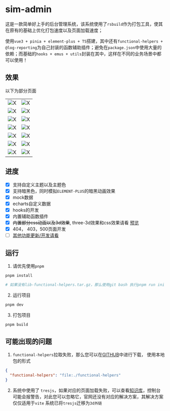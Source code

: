 # sim-admin

这是一款简单好上手的后台管理系统，该系统使用了`rsbuild`作为打包工具，使其在原有的基础上优化打包速度以及页面加载速度；

使用`vue3 + pinia + element-plus + TS`搭建，其中还有`functional-helpers + @log-reporting`为自己封装的函数辅助插件；避免在`package.json`中使用大量的依赖；而基础的`hooks + emus + utils`封装在其中，这样在不同的业务场景中都可以使用！

## 效果

以下为部分页面

|                                                              |                                                              |
| ------------------------------------------------------------ | ------------------------------------------------------------ |
| ![X](https://cdn.wangxiaoze.cn/images/image.9rjfk1lgws.webp) | ![X](https://cdn.wangxiaoze.cn/images/image.7zqgp51wfh.webp) |
| ![X](https://cdn.wangxiaoze.cn/images/image.5q7g5nm0wa.webp) | ![X](https://cdn.wangxiaoze.cn/images/image.7lk0y9ynvy.webp) |
| ![X](https://cdn.wangxiaoze.cn/images/image.6bh3ryiwks.webp) | ![X](https://cdn.wangxiaoze.cn/images/image.969rxqya66.webp) |
| ![X](https://cdn.wangxiaoze.cn/images/image.70adbz7qwy.webp) | ![X](https://cdn.wangxiaoze.cn/images/image.7pbpihw85.webp)  |
| ![X](https://cdn.wangxiaoze.cn/images/image.2obk4fq6s3.webp) | ![X](https://cdn.wangxiaoze.cn/images/image.1e8my48r1d.webp) |
| ![X](https://cdn.wangxiaoze.cn/images/image.5c10eskccg.webp) | ![X](https://cdn.wangxiaoze.cn/images/image.syzbtgh98.webp)  |
| ![X](https://cdn.wangxiaoze.cn/images/image.1e8my4b3nc.webp) | ![X](https://cdn.wangxiaoze.cn/images/image.1sf2ozl931.webp) |

## 进度

- [x] 支持自定义主题以及主题色
- [x] 支持暗黑色，同时模拟`ELEMENT-PLUS`的暗黑动画效果
- [x] mock数据
- [x] echarts自定义数据
- [x] hooks的开发
- [x] 内置辅助函数插件
- [x] ~~内置部分css动画以及3d效果~~, three-3d效果和css效果请看 [预览](https://wangxiaoze-view.github.io/web-demos/#button)
- [x] 404， 403，500页面开发
- [ ] [其他功能更新/开发请看](https://github.com/wangxiaoze-view/sim-admin/issues/1)

## 运行

1. 请优先使用`pnpm`

```bash
pnpm install

# 如果没有lib-functional-helpers.tar.gz，那么使用git bash 执行pnpm run init
```

2. 运行项目

```bash
pnpm dev
```

3. 打包项目

```bash
pnpm build
```

## 可能出现的问题

1. `functional-helpers`拉取失败，那么您可以在[GITHUB](https://github.com/wangxiaoze-view/functional-helpers-lib)中进行下载， 使用本地包的形式

```JSON
{
  "functional-helpers": "file:./functional-helpers"
}
```

2. 系统中使用了 `tresjs`，如果对应的页面加载失败，可以查看[知识库](https://www.wangxiaoze.cn/demos/3d/models/common.html)，控制台可能会报警告，对此您可以忽略它，官网还没有对应的解决方案，其解决方案仅仅适用于`vite` 系统已将`tresjs`迁移为`3d外链`
